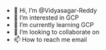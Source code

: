 - 👋 Hi, I’m @Vidyasagar-Reddy
- 👀 I’m interested in GCP
- 🌱 I’m currently learning GCP
- 💞️ I’m looking to collaborate on 
- 📫 How to reach me email

<!---
Vidyasagar-Reddy/Vidyasagar-Reddy is a ✨ special ✨ repository because its `README.md` (this file) appears on your GitHub profile.
You can click the Preview link to take a look at your changes.
--->

